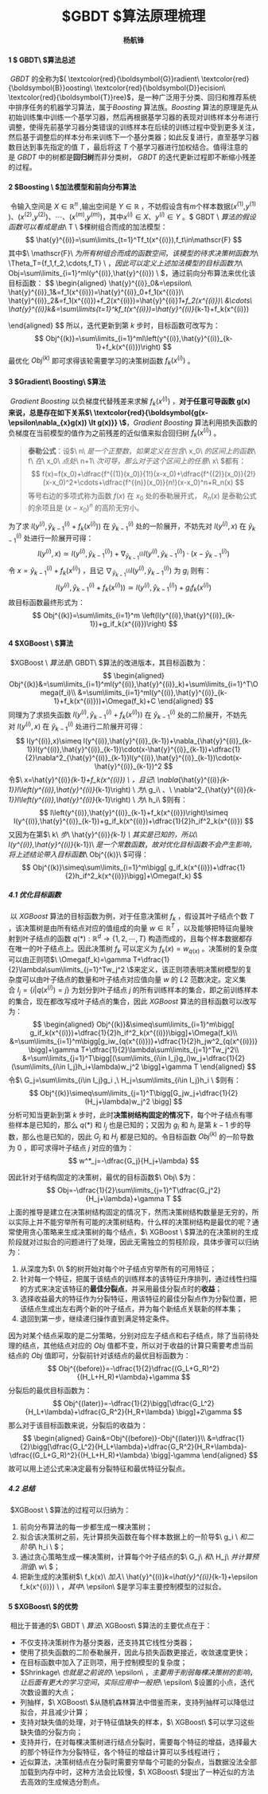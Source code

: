 # <center>$GBDT $算法原理梳理</center>

<center><strong>杨航锋</strong></center>

#### 1  $ GBDT\ $算法总述

​	$GBDT\ ​$的全称为$( \textcolor{red}{\boldsymbol{G}}radient\ \textcolor{red}{\boldsymbol{B}}oosting\ \textcolor{red}{\boldsymbol{D}}ecision\ \textcolor{red}{\boldsymbol{T}}ree)​$，是一种广泛用于分类、回归和推荐系统中排序任务的机器学习算法，属于$Boosting\ ​$算法族。$Boosting\ ​$算法的原理是先从初始训练集中训练一个基学习器，然后再根据基学习器的表现对训练样本分布进行调整，使得先前基学习器分类错误的训练样本在后续的训练过程中受到更多关注，然后基于调整后的样本分布来训练下一个基分类器；如此反复进行，直至基学习器数目达到事先指定的值$\ T\ ​$，最后将这$\ T\ ​$个基学习器进行加权结合。值得注意的是$\ GBDT\ ​$中的树都是**回归树**而非分类树，$\ GBDT \ ​$的迭代更新过程即不断缩小残差的过程。

#### 2  $Boosting \ $加法模型和前向分布算法

​	令输入空间是$\ X\in \mathbb{R}^{n} \ ​$,输出空间是$\ Y\in\mathbb{R}\ ​$，不妨假设含有$m​$个样本数据($x^{(1)}​$,$y^{(1)}​$)、($x^{(2)}​$,$y^{(2)}​$)、$\cdots​$、($x^{(m)}​$,$y^{(m)}​$)，其中$x^{(i)}\in X、y^{(i)}\in Y \ ​$。$ GBDT \ ​$算法的假设函数可以看成是由$\ T \ ​$棵树组合而成的加法模型：
$$
\hat{y}^{(i)}=\sum\limits_{t=1}^Tf_t(x^{(i)}),f_t\in\mathscr{F}
$$
其中$\ \mathscr{F}\ $为所有树组合而成的函数空间，该模型的待求决策树函数为$\ \Theta_T=\{f_1,f_2,\cdots,f_T\} \ $，因此可以定义上述加法模型的目标函数为$\ Obj=\sum\limits_{i=1}^ml(y^{(i)},\hat{y}^{(i)}) \ $，通过前向分布算法来优化该目标函数：
$$
\begin{aligned}
\hat{y}^{(i)}_0&=\epsilon\\
\hat{y}^{(i)}_1&=f_1(x^{(i)})=\hat{y}^{(i)}_0+f_1(x^{(i)})\\
\hat{y}^{(i)}_2&=f_1(x^{(i)})+f_2(x^{(i)})=\hat{y}^{(i)}_1+f_2(x^{(i)})\\
&\cdots\\
\hat{y}^{(i)}_k&=\sum\limits_{t=1}^kf_t(x^{(i)})=\hat{y}^{(i)}_{k-1}+f_k(x^{(i)})

\end{aligned}
$$
所以，迭代更新到第$\ k\ ​$步时，目标函数可改写为：
$$
Obj^{(k)}=\sum\limits_{i=1}^ml\left(y^{(i)},\hat{y}^{(i)}_{k-1}+f_k(x^{(i)})\right)
$$
最优化$\ Obj^{(k)}\ ​$即可求得该轮需要学习的决策树函数$\ f_k(x^{(i)})\ ​$。

#### 3  $Gradient\ Boosting\ $算法

​	$Gradient \ Boosting\ ​$以负梯度代替残差来求解$\ f_k(x^{(i)})\ ​$，**对于任意可导函数$\ \boldsymbol{g(x)}\ ​$来说，总是存在如下关系$\ \textcolor{red}{\boldsymbol{g(x-\epsilon\nabla_{x}g(x)) \lt g(x)}} \ ​$**，$Gradient \ Boosting\ ​$算法利用损失函数的负梯度在当前模型的值作为之前残差的近似值来拟合回归树$\ f_k(x^{(i)})\ ​$。

> **泰勒公式**：设$\ n\ $是一个正整数，如果定义在包含$\ x_0\ $的区间上的函数$\ f\ $在$\ x_0\ $点处$\ n+1\ $次可导，那么对于这个区间上的任意$\ x\ ​$都有：
> $$
> f(x)=f(x_0)+\dfrac{f^{(1)}(x_0)}{1!}(x-x_0)+\dfrac{f^{(2)}(x_0)}{2!}(x-x_0)^2+\cdots+\dfrac{f^{(n)}(x_0)}{n!}(x-x_0)^n+R_n(x)
> $$
> 等号右边的多项式称为函数$\ f(x)\ ​$在$\ x_0 \ ​$处的泰勒展开式，$\ R_n(x)\ ​$是泰勒公式的余项且是$\ (x-x_0)^n \ ​$的高阶无穷小。

为了求$\ l\left(y^{(i)},\hat{y}^{(i)}_{k-1}+f_k(x^{(i)})\right)\ ​$在$\ \hat{y}^{(i)}_{k-1} \ ​$处的一阶展开，不妨先对$\ l(y^{(i)},x)\ ​$在$\ \hat{y}^{(i)}_{k-1} \ ​$处进行一阶展开可得：
$$
l(y^{(i)},x)\simeq l(y^{(i)},\hat{y}^{(i)}_{k-1})+\nabla_{\hat{y}^{(i)}_{k-1}}l(y^{(i)},\hat{y}^{(i)}_{k-1})\cdot(x-\hat{y}^{(i)}_{k-1})
$$
令$\ x=\hat{y}^{(i)}_{k-1}+f_k(x^{(i)}) \ ​$，且记$\ \nabla_{\hat{y}^{(i)}_{k-1}}l\left(y^{(i)},\hat{y}^{(i)}_{k-1}\right) \ ​$为$\ g_i\ ​$则有：
$$
l\left(y^{(i)},\hat{y}^{(i)}_{k-1}+f_k(x^{(i)})\right)\simeq l(y^{(i)},\hat{y}^{(i)}_{k-1})+g_if_k(x^{(i)})
$$
故目标函数最终形式为：
$$
Obj^{(k)}=\sum\limits_{i=1}^m \left(l(y^{(i)},\hat{y}^{(i)}_{k-1})+g_if_k(x^{(i)})\right)
$$

#### 4  $XGBoost \ $算法

​	$XGBoost  \ $算法是$\ GBDT\ $算法的改进版本，其目标函数为：
$$
\begin{aligned}
Obj^{(k)}&=\sum\limits_{i=1}^ml(y^{(i)},\hat{y}^{(i)}_k)+\sum\limits_{i=1}^T\Omega(f_i)\\
&=\sum\limits_{i=1}^ml(y^{(i)},\hat{y}^{(i)}_{k-1}+f_k(x^{(i)}))+\Omega(f_k)+C
\end{aligned}
$$
同理为了求损失函数$\ l\left(y^{(i)},\hat{y}^{(i)}_{k-1}+f_k(x^{(i)})\right)\ ​$在$\ \hat{y}^{(i)}_{k-1} \ ​$处的二阶展开，不妨先对$\ l(y^{(i)},x)\ ​$在$\ \hat{y}^{(i)}_{k-1} \ ​$处进行二阶展开可得：
$$
l(y^{(i)},x)\simeq l(y^{(i)},\hat{y}^{(i)}_{k-1})+\nabla_{\hat{y}^{(i)}_{k-1}}l(y^{(i)},\hat{y}^{(i)}_{k-1})\cdot(x-\hat{y}^{(i)}_{k-1})+\dfrac{1}{2}\nabla^2_{\hat{y}^{(i)}_{k-1}}l(y^{(i)},\hat{y}^{(i)}_{k-1})\cdot(x-\hat{y}^{(i)}_{k-1})^2
$$
令$\ x=\hat{y}^{(i)}_{k-1}+f_k(x^{(i)}) \ $，且记$\ \nabla_{\hat{y}^{(i)}_{k-1}}l\left(y^{(i)},\hat{y}^{(i)}_{k-1}\right) \ $为$\ g_i\ $、$\ \nabla^2_{\hat{y}^{(i)}_{k-1}}l\left(y^{(i)},\hat{y}^{(i)}_{k-1}\right) \ $为$\ h_i\ ​$则有：
$$
l\left(y^{(i)},\hat{y}^{(i)}_{k-1}+f_k(x^{(i)})\right)\simeq l(y^{(i)},\hat{y}^{(i)}_{k-1})+g_if_k(x^{(i)})+\dfrac{1}{2}h_if^2_k(x^{(i)})
$$
又因为在第$\ k\ $步$\ \hat{y}^{(i)}_{k-1} \ $其实是已知的，所以$\ l(y^{(i)},\hat{y}^{(i)}_{k-1})\ $是一个常数函数，故对优化目标函数不会产生影响，将上述结论带入目标函数$\ Obj^{(k)}\ $可得：
$$
Obj^{(k)}\simeq\sum\limits_{i=1}^m\bigg[ g_if_k(x^{(i)})+\dfrac{1}{2}h_if^2_k(x^{(i)})\bigg]+\Omega(f_k)
$$

##### 4.1  优化目标函数

​	以$\ XGBoost\ ​$算法的目标函数为例，对于任意决策树$\ f_k \ ​$，假设其叶子结点个数$\ T\ ​$，该决策树是由所有结点对应的值组成的向量$\ w\in\mathbb{R}^T\ ​$，以及能够把特征向量映射到叶子结点的函数$\ q(*):\mathbb{R}^d\rightarrow \{1,2,\cdots,T \} \ ​$构造而成的，且每个样本数据都存在唯一的叶子结点上。因此决策树$\ f_k\ ​$可以定义为$\ f_k(x)=w_{q(x)} \ ​$。决策树的复杂度可以由正则项$\ \Omega(f_k)=\gamma T+\dfrac{1}{2}\lambda\sum\limits_{j=1}^Tw_j^2 \ ​$来定义，该正则项表明决策树模型的复杂度可以由叶子结点的数量和叶子结点对应值向量$\ w \ ​$的$\ L2\ ​$范数决定。定义集合$\ I_j=\{i|q(x^{(i)})=j \}\ ​$为划分到叶子结点$\ j \ ​$的所有训练样本的集合，即之前训练样本的集合，现在都改写成叶子结点的集合，因此$\ XGBoost\ ​$算法的目标函数可以改写为：
$$
\begin{aligned}
Obj^{(k)}&\simeq\sum\limits_{i=1}^m\bigg[ g_if_k(x^{(i)})+\dfrac{1}{2}h_if^2_k(x^{(i)})\bigg]+\Omega(f_k)\\
&=\sum\limits_{i=1}^m\bigg[g_iw_{q(x^{(i)})}+\dfrac{1}{2}h_jw^2_{q(x^{(i)})} \bigg]+\gamma T+\dfrac{1}{2}\lambda\sum\limits_{j=1}^Tw_j^2\\
&=\sum\limits_{j=1}^T\bigg[(\sum\limits_{i\in I_j}g_i)w_j+\dfrac{1}{2}(\sum\limits_{i\in I_j}h_i+\lambda)w_j^2 \bigg]+\gamma T
\end{aligned}
$$
令$\ G_j=\sum\limits_{i\in I_j}g_i ,\ H_j=\sum\limits_{i\in I_j}h_i \ $则有：
$$
Obj^{(k)}\simeq\sum\limits_{j=1}^T\bigg[G_jw_j+\dfrac{1}{2}(H_j+\lambda)w_j^2 \bigg]
$$
分析可知当更新到第$\ k\ ​$步时，此时**决策树结构固定的情况下**，每个叶子结点有哪些样本是已知的，那么$\ q(*)\ ​$和$\ I_j\ ​$也是已知的；又因为$\ g_i\ ​$和$\ h_i\ ​$是第$\ k-1\ ​$步的导数，那么也是已知的，因此$\ G_j\ ​$和$\ H_j\ ​$都是已知的。令目标函数$\ Obj^{(k)}\ ​$的一阶导数为$\ 0\ ​$，即可求得叶子结点$\ j\ ​$对应的值为：
$$
w^*_j=-\dfrac{G_j}{H_j+\lambda}
$$

因此针对于结构固定的决策树，最优的目标函数$\ Obj\ $为：
$$
Obj=-\dfrac{1}{2}\sum\limits_{j=1}^T\dfrac{G_j^2}{H_j+\lambda}+\gamma T
$$
上面的推导是建立在决策树结构固定的情况下，然而决策树结构数量是无穷的，所以实际上并不能穷举所有可能的决策树结构，什么样的决策树结构是最优的呢？通常使用贪心策略来生成决策树的每个结点，$\ XGBoost \ $算法的在决策树的生成阶段就对过拟合的问题进行了处理，因此无需独立的剪枝阶段，具体步骤可以归纳为：

1. 从深度为$\ 0\ $的树开始对每个叶子结点穷举所有的可用特征；
2. 针对每一个特征，把属于该结点的训练样本的该特征升序排列，通过线性扫描的方式来决定该特征的**最佳分裂点**，并采用最佳分裂点时的**收益**；
3. 选择收益最大的特征作为分裂特征，用该特征的最佳分裂点作为分裂位置，把该结点生成出左右两个新的叶子结点，并为每个新结点关联新的样本集；
4. 退回到第一步，继续递归操作直到满足特定条件。

因为对某个结点采取的是二分策略，分别对应左子结点和右子结点，除了当前待处理的结点，其他结点对应的$\ Obj \ ​$值都不变，所以对于收益的计算只需要考虑当前结点的$\ Obj \ ​$值即可，分裂前针对该结点的最优目标函数为：
$$
Obj^{(before)}=-\dfrac{1}{2}\dfrac{(G_L+G_R)^2}{(H_L+H_R)+\lambda}+\gamma
$$
分裂后的最优目标函数为：
$$
Obj^{(later)}=-\dfrac{1}{2}\bigg[\dfrac{G_L^2}{H_L+\lambda}+\dfrac{G_R^2}{H_R+\lambda} \bigg]+2\gamma
$$
那么对于该目标函数来说，分裂后的收益为：
$$
\begin{aligned}
Gain&=Obj^{(before)}-Obj^{(later)}\\
&=\dfrac{1}{2}\bigg[\dfrac{G_L^2}{H_L+\lambda}+\dfrac{G_R^2}{H_R+\lambda}-\dfrac{(G_L+G_R)^2}{(H_L+H_R)+\lambda} \bigg]-\gamma
\end{aligned}
$$
故可以用上述公式来决定最有分裂特征和最优特征分裂点。

##### 4.2  总结

​	$XGBoost  \ $算法的过程可以归纳为：

1. 前向分布算法的每一步都生成一棵决策树；
2. 拟合该决策树之前，先计算损失函数在每个样本数据上的一阶导$\ g_i \ $和二阶导$\ h_i \ $；
3. 通过贪心策略生成一棵决策树，计算每个叶子结点的$\ G_j\ $和$\ H_j\ $并计算预测值$\ w\ $；
4. 把新生成的决策树$\ f_k(x)\ $加入$\ \hat{y}^{(i)}_k=\hat{y}^{(i)}_{k-1}+\epsilon f_k(x^{(i)}) \ $，其中$\ \epsilon\ $是学习率主要控制模型的过拟合。

#### 5  $XGBoost\ $的优势

​	相比于普通的$\ GBDT \ $算法$\ XGBoost\ $算法的主要优点在于：

- 不仅支持决策树作为基分类器，还支持其它线性分类器；
- 使用了损失函数的二阶泰勒展开，因此与损失函数更接近，收敛速度更快；
- 在目标函数中加入了正则项，用于控制模型的复杂度；
- $Shrinkage\ $也就是之前说的$\ \epsilon\ $，主要用于削弱每棵决策树的影响，让后面有更大的学习空间，实际应用中一般把$\ \epsilon\ $设置的小点，迭代次数设置的大点；
- 列抽样，$\ XGBoost\ $从随机森林算法中借鉴而来，支持列抽样可以降低过拟合，并且减少计算；
- 支持对缺失值的处理，对于特征值缺失的样本，$\ XGBoost\ $可以学习这些缺失值的分裂方向；
- 支持并行，在对每棵决策树进行结点分裂时，需要每个特征的增益，选择最大的那个特征作为分裂特征，各个特征的增益计算可以多线程进行；
- 近似算法，决策树结点在分裂时需要穷举每个可能的分裂点，当数据没法全部加载到内存中时，这种方法会比较慢，$\ XGBoost\ $提出了一种近似的方法去高效的生成候选分割点。


